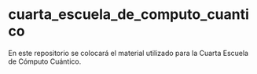 # cuarta_escuela_de_computo_cuantico
En este repositorio se colocará el material utilizado para la Cuarta Escuela de Cómputo Cuántico.
